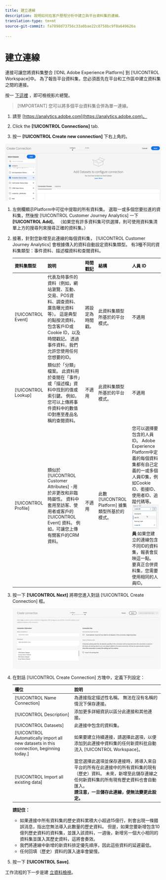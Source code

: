 ```yaml
---
title: 建立連線
description: 說明如何在客戶歷程分析中建立與平台資料集的連線。
translation-type: tm+mt
source-git-commit: fa7898d73756c33a0bae22c8758bc9f0a649626a

---
```



# 建立連線

連接可讓您將資料集整合 [!DNL Adobe Experience Platform] 到 [!UICONTROL Workspace]中。 為了報告平台資料集，您必須首先在平台和工作區中建立資料集之間的連接。

按一 [下這裡](https://docs.adobe.com/content/help/en/platform-learn/tutorials/cja/connecting-customer-journey-analytics-to-data-sources-in-platform.html) ，即可檢視影片總覽。

>[!IMPORTANT] 您可以將多個平台資料集合併為單一連線。

1. 請至 [https://analytics.adobe.com](https://analytics.adobe.com)。

1. Click the **[!UICONTROL Connections]** tab.

1. 按一 **[!UICONTROL Create new connection]** 下右上角的。

![建立連線](assets/create-connection.png)

1. 左側欄顯示Platform中可從中提取的所有資料集。 選取一或多個您要拉進的資料集，然後按 [!UICONTROL Customer Journey Analytics] 一下 **[!UICONTROL Add]**。 （如果您有許多資料集可供選擇，則可使用資料集清單上方的搜尋列來搜尋正確的資料集。）

1. 接著，針對您新增至此連線的每個資料集， [!UICONTROL Customer Journey Analytics] 會根據傳入的資料自動設定資料集類型。 有3種不同的資料集類型：事件資料、描述檔資料和查閱資料。

   | 資料集類型 | 說明 | 時間戳記 | 結構 | 人員 ID |
   |---|---|---|---|---|
   | [!UICONTROL Event] | 代表及時事件的資料（例如，網站瀏覽、互動、交易、POS資料、調查資料、廣告曝光資料等）。 這是典型的點按流資料，包含客戶ID或Cookie ID，以及時間戳記。 透過事件資料，我們允許您使用任何您想要的ID。 | 將設定為時間戳。 | 此資料集類型所基於的平台模式。 | 不適用 |
   | [!UICONTROL Lookup] | 類似於「分類」檔案。 此資料用於查閱在「事件」或「描述檔」資料中找到的值或索引鍵。 例如，您可以上傳將事件資料中的數值ID對應至產品名稱的查閱資料。 | 不適用 | 此資料集類型所基於的平台模式。 | 不適用 |
   | [!UICONTROL Profile] | 類似於 [!UICONTROL Customer Attributes] -用於非更改和非臨時屬性。 資料中套用至訪客、使用者或客戶的 [!UICONTROL Event] 資料。 例如，可讓您上傳有關客戶的CRM資料。 | 不適用 | 此數 [!UICONTROL Platform] 據集類型所基於的模式。 | 您可以選擇要包含的人員ID。 Adobe Experience Platform中定義的每個資料集都有自己定義的一或多個人員ID集，例如Cookie ID、銜接ID、使用者ID、追蹤代碼等。<br>![人](assets/person-id.png)**員&#x200B;**:如果您建立的連線包含不同ID的資料集，報表會反映這一點。 要真正合併資料集，您需要使用相同的人員ID。 |

1. 按一下 **[!UICONTROL Next]** 將帶您進入對話 [!UICONTROL Create Connection] 框。

   ![建立連線](assets/create-connection2.png)

1. 在對話 [!UICONTROL Create Connection] 方塊中，定義下列設定：

   | 欄位 | 說明 |
   |---|---|
   | [!UICONTROL Name Connection] | 為連接指定描述性名稱。 無法在沒有名稱的情況下保存連接。 |
   | [!UICONTROL Description] | 添加更多詳細資訊以區分此連接和其他連接。 |
   | [!UICONTROL Datasets] | 此連接中包含的資料集。 |
   | [!UICONTROL Automatically import all new datasets in this connection, beginning today.] | 如果要建立持續連接，請選擇此選項，以便添加到此連接中資料集的任何新資料批自動流入 [!UICONTROL Workspace]。 |
   | [!UICONTROL Import all existing data] | 當您選擇此選項並保存連接時，將導入來自平台的所有在此連接中的所有資料集的現有（歷史）資料。 未來，新增至此儲存連線之任何新資料集的所有現有歷史資料也會自動匯入。 <br>**請注意，一旦儲存此連線，便無法變更此設定。** |

   **請記住：**

   * 如果連接中所有資料集的歷史資料累積大小超過15億行，則會出現一條錯誤消息，指出您無法導入此數量的歷史資料。 但是，如果您要新增包含10億列歷史資料的資料集，並匯入該資料，一週後，新增另一個大小相同的資料集並匯入其歷史資料，這將會奏效。
   * 我們將連線中新增的新資料排定優先順序，因此這些資料的延遲最低。
   * 任何回填（歷史）資料的匯入速率會變慢。

1. 按一下 **[!UICONTROL Save]**.

工作流程的下一步是建 [立資料檢視](/help/data-views/create-dataview.md)。
